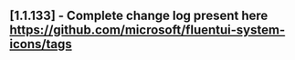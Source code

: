 ## [1.1.133] - Complete change log present here https://github.com/microsoft/fluentui-system-icons/tags